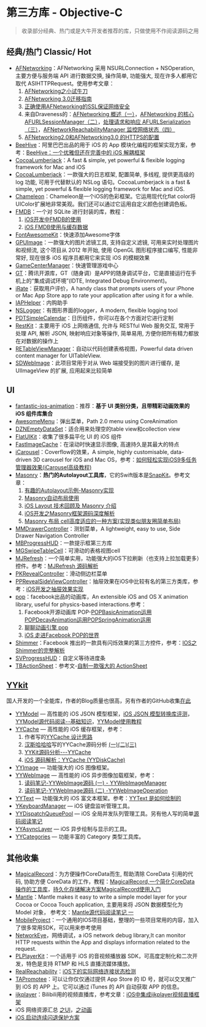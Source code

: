 # 第三方库 - Objective-C
> 收录部分经典、热门或是大牛开发者推荐的库，只做使用不作阅读源码之用

## 经典/热门 Classic/ Hot
- [AFNetworking][1]：AFNetworking 采用 NSURLConnection + NSOperation, 主要方便与服务端 API 进行数据交换, 操作简单, 功能强大, 现在许多人都用它取代 ASIHTTPRequest。使用参考文章：
	1. [AFNetworking之小试牛刀][2]
	2. [AFNetworking 3.0迁移指南][3]
	4. [正确使用AFNetworking的SSL保证网络安全][4]
	6. 来自Draveness的：[AFNetworking 概述（一）][5]，[AFNetworking 的核心 AFURLSessionManager（二）][6]，[处理请求和响应 AFURLSerialization（三）][7]，[AFNetworkReachabilityManager 监控网络状态（四）][8]
	7. [AFNetworking2.0和AFNetworking3.0 的HTTPS的配置][9]
- [BeeHive][10]：阿里巴巴出品的用于 iOS 的 App 模块化编程的框架实现方案，参考：[BeeHive：一个优雅但还在完善中的 iOS 解耦框架][11]
- [CocoaLumberjack][12]：A fast & simple, yet powerful & flexible logging framework for Mac and iOS
- [CocoaLumberjack][13]：一款强大的日志框架, 配置简单, 多线程, 提供更高级的 log 功能, 可用于代替默认的 NSLog 语句。CocoaLumberjack is a fast & simple, yet powerful & flexible logging framework for Mac and iOS.
- [Chameleon][14]：Chameleon是一个iOS的色彩框架。它运用现代化flat color将UIColor扩展地非常美观。我们还可以通过它运用自定义颜色创建调色板。
- [FMDB][15]：一个对 SQLite 进行封装的库，教程：
	1. [iOS开发中FMDB的使用][16]
	2. [iOS FMDB使用与缓存数据][17]
- [FontAwesomeKit][18]：快速添加Awesome字体
- [GPUImage][19]：一款强大的图片滤镜工具, 支持自定义滤镜, 可用来实时处理图片和视频流, 这个项目从 2012 年开始, 使用 OpenGL 图形程序接口编写, 性能非常好, 现在很多 iOS 程序员都用它来实现 iOS 的模糊效果
- [GameCenterManager][20]：快速管理游戏中心
- [GT][21]：腾讯开源库，GT（随身调）是APP的随身调试平台，它是直接运行在手机上的“集成调试环境”(IDTE, Integrated Debug Environment)。
- [iRate][22]：获取用户评价，A handy class that prompts users of your iPhone or Mac App Store app to rate your application after using it for a while. 
- [IAPHelper][23]：内购助手
- [NSLogger][24]：有图形界面的logger，A modern, flexible logging tool
- [PDTSimpleCalendar][25]：日历组件，你可以在各个方面对它进行定制
- [RestKit][26]：主要用于 iOS 上网络通信, 允许与 RESTful Web 服务交互, 常用于处理 API, 解析 JSON, 映射响应对象等操作, 简单易用, 方便你把所有精力都放在对数据的操作上
- [RETableViewManager][27]：自动以代码创建表格视图，Powerful data driven content manager for UITableView.
- [SDWebImage][28]：此项目常用于对从 Web 端接受到的图片进行缓存, 是 UIImageView 的扩展, 应用起来比较简单

## UI
- [fantastic-ios-animation][29]：推荐：**基于 UI 类别分类，且带精彩动画效果的 iOS 组件库集合**
- [AwesomeMenu][30]：弹出菜单，Path 2.0 menu using CoreAnimation
- [DZNEmptyDataSet][31]：适合用来处理空的table view和collection view
- [FlatUIKit][32]：收集了很多扁平化 UI 的 iOS 组件
- [FastImageCache][33]：在滚动时快速显示图像, 高速持久是其最大的特点
- [iCarousel][34]：Coverflow的效果，A simple, highly customisable, data-driven 3D carousel for iOS and Mac OS，参考：[如何轻松实现iOS9多任务管理器效果(iCarousel高级教程)][35]
- [Masonry][36]：**热门的Autolayout工具库**，它的Swift版本是[SnapKit][37]。参考文章：
	1. [有趣的Autolayout示例-Masonry实现][38]
	2. [Masonry自动布局使用][39]
	3. [iOS Layout 技术回顾及 Masonry 介绍][40]
	4. [iOS开发之Masonry框架源码深度解析][41]
	5. [Masonry 布局 cell高度适应的一种方案(实现类似朋友圈简单布局)][42]
- [MMDrawerController][43]：测划菜单，A lightweight, easy to use, Side Drawer Navigation Controller
- [MBProgressHUD][44]：一款提示框第三方库
- [MGSwipeTableCell][45]：可滑动的表格视图cell
- [MJRefresh][46]：一个简单实用，功能强大的iOS下拉刷新（也支持上拉加载更多）控件。参考：[MJRefresh 源码解析][47]
- [PKRevealController][48]：滑动侧边栏菜单
- [PPRevealSideViewController][49]：抽屉效果在iOS中比较有名的第三方类库，参考：[iOS开发之抽屉效果实现][50]
- [pop][51]：facebook出品的动画库，An extensible iOS and OS X animation library, useful for physics-based interactions.参考：
	1. Facebook开源动画库 POP-[POPBasicAnimation运用][52][POPDecayAnimation运用][53][POPSpringAnimation运用][54]
	2. [聊聊动画引擎 pop][55]
	3. [iOS 走进Facebook POP的世界][56]
- [Shimmer][57]：Facebook 推出的一款具有闪烁效果的第三方控件，参考：[IOS之Shimmer的完整解析][58]
- [SVProgressHUD][59]：自定义等待进度条
- [TBActionSheet][60]：参考文-[自制一款强大的 ActionSheet][61]


## [YYkit][62]
国人开发的一个全能库，作者的Blog质量也很高，另有作者的GitHub收集[在此][63]
- [YYModel][64] — 高性能的 iOS JSON 模型框架，[iOS JSON 模型转换库评测][65]，[YYModel源代码阅读--基础知识][66]，[YYModel使用教程][67]
- [YYCache][68] — 高性能的 iOS 缓存框架，参考：
	1. 作者写的[YYCache 设计思路][69]
	2. [汉斯哈哈哈][70]写的YYCache源码分析 [(一)][71][(二)][72][(三)][73]
	3. [YYKit源码分析---YYCache][74]
	4. [iOS 源码解析：YYCache (YYDiskCache)][75]
- [YYImage][76] — 功能强大的 iOS 图像框架。
- [YYWebImage][77] — 高性能的 iOS 异步图像加载框架，参考：
	1. [读码笔记-YYWebImage源码 (一) - YYWebImageManager][78]
	2. [读码笔记-YYWebImage源码 (二) -YYWebImageOperation][79]
- [YYText][80] — 功能强大的 iOS 富文本框架。参考：[YYText 是如何绘制的][81]
- [YKeyboardManager][82] — iOS 键盘监听管理工具。
- [YYDispatchQueuePool][83] — iOS 全局并发队列管理工具。另有他人写的简单[源码阅读笔记][84]
- [YYAsyncLayer][85] — iOS 异步绘制与显示的工具。
- [YYCategories][86] — 功能丰富的 Category 类型工具库。


## 其他收集
- [MagicalRecord][87]：为方便操作CoreData而生, 帮助清除 CoreData 引用的代码, 协助方便 CoreData 的工作，教程：[MagicalRecord,一个简化CoreData操作的工具库][88]，[持久化存储解决方案MagicalRecord使用入门][89]
- [Mantle][90]：Mantle makes it easy to write a simple model layer for your Cocoa or Cocoa Touch application, 主要用来将 JSON 数据模型化为 Model 对象， 参考文：[Mantle源代码阅读笔记 一][91]
- [MobileProject][92]：一个通用的IOS项目基础，整理的一些项目常用的内容，加入了很多常用SDK，可以用来参考使用
- [NetworkEye][93]，网络调试，a iOS network debug library,It can monitor HTTP requests within the App and displays information related to the request.
- [PLPlayerKit][94]：一个适用于 iOS 的音视频播放器 SDK，可高度定制化和二次开发，特色是支持 RTMP 和 HLS 直播流媒体播放。
- [RealReachability][95]：[iOS下的实际网络连接状态检测][96]
- [TAPromotee][97]：可以让你仅仅通过提供 App Store 的 ID 号，就可以交叉推广到 iOS 的 APP 上。它可以通过 iTunes 的 API 自动获取 APP 的信息。
- [ijkplayer][98]：Bilibili用的视频直播库，参考文章：[iOS中集成ijkplayer视频直播框架][99]
- iOS 网络资源汇总 [之UI][100]，[之动画][101]
- [iOS 启动连续闪退保护方案][102]


[1]:	https://github.com/AFNetworking/AFNetworking "AFNetworking"
[2]:	http://www.jianshu.com/p/8cc137ac26f0 "AFNetworking之小试牛刀"
[3]:	http://www.jianshu.com/p/047463a7ce9b "AFNetworking 3.0迁移指南"
[4]:	http://www.jianshu.com/p/4102b817ff2f "正确使用AFNetworking的SSL保证网络安全"
[5]:	http://draveness.me/afnetworking1/ "AFNetworking 概述（一）"
[6]:	http://draveness.me/afnetworking2/ "AFNetworking 的核心 AFURLSessionManager（二）"
[7]:	http://draveness.me/afnetworking3/ "处理请求和响应 AFURLSerialization（三）"
[8]:	http://draveness.me/afnetworking4/ "AFNetworkReachabilityManager 监控网络状态（四）"
[9]:	http://www.cnblogs.com/zhangsheng-iOS/p/6398920.html "AFNetworking2.0和AFNetworking3.0 的HTTPS的配置"
[10]:	https://github.com/alibaba/BeeHive "BeeHive"
[11]:	http://www.jianshu.com/p/24f6299ebe82 "BeeHive：一个优雅但还在完善中的 iOS 解耦框架"
[12]:	https://github.com/CocoaLumberjack/CocoaLumberjack "CocoaLumberjack"
[13]:	https://github.com/CocoaLumberjack/CocoaLumberjack "CocoaLumberjack"
[14]:	https://github.com/ViccAlexander/Chameleon "Chameleon"
[15]:	https://github.com/ccgus/fmdb "FMDB"
[16]:	http://www.cnblogs.com/jerehedu/p/5025950.html "iOS开发中FMDB的使用"
[17]:	http://www.jianshu.com/p/968c381cb7d7 "iOS FMDB使用与缓存数据"
[18]:	https://github.com/PrideChung/FontAwesomeKit "FontAwesomeKit"
[19]:	https://github.com/BradLarson/GPUImage "GPUImage"
[20]:	https://github.com/nihalahmed/GameCenterManager "GameCenterManager"
[21]:	https://github.com/TencentOpen/GT "GT"
[22]:	https://github.com/nicklockwood/iRate "iRate"
[23]:	https://github.com/saturngod/IAPHelper "IAPHelper"
[24]:	https://github.com/fpillet/NSLogger "NSLogger"
[25]:	https://github.com/jivesoftware/PDTSimpleCalendar "PDTSimpleCalendar"
[26]:	https://github.com/RestKit/RestKit "RestKit"
[27]:	https://github.com/romaonthego/RETableViewManager "RETableViewManager"
[28]:	https://github.com/rs/SDWebImage "SDWebImage"
[29]:	https://github.com/onmyway133/fantastic-ios-animation "fantastic-ios-animation"
[30]:	https://github.com/levey/AwesomeMenu "AwesomeMenu"
[31]:	https://github.com/dzenbot/DZNEmptyDataSet "DZNEmptyDataSet"
[32]:	https://github.com/Grouper/FlatUIKit "FlatUIKit"
[33]:	https://github.com/path/FastImageCache "FastImageCache"
[34]:	https://github.com/nicklockwood/iCarousel "iCarousel"
[35]:	http://www.cnblogs.com/jgCho/p/5275408.html "如何轻松实现iOS9多任务管理器效果(iCarousel高级教程)"
[36]:	https://github.com/SnapKit/Masonry "Masonry"
[37]:	https://github.com/SnapKit/SnapKit "SnapKit"
[38]:	http://tutuge.me/2015/05/23/autolayout-example-with-masonry/ "有趣的Autolayout示例-Masonry实现"
[39]:	http://www.cnblogs.com/salam/p/5054474.html "Masonry自动布局使用"
[40]:	http://www.taijicoder.com/2015/12/12/iOS-Layout-and-Masnory/ "iOS Layout 技术回顾及 Masonry 介绍"
[41]:	http://www.cnblogs.com/ludashi/p/5591572.html "iOS开发之Masonry框架源码深度解析"
[42]:	http://www.jianshu.com/p/50c7fd44ecd3 "Masonry 布局 cell高度适应的一种方案(实现类似朋友圈简单布局)"
[43]:	https://github.com/mutualmobile/MMDrawerController "MMDrawerController"
[44]:	https://github.com/jdg/MBProgressHUD "MBProgressHUD"
[45]:	https://github.com/MortimerGoro/MGSwipeTableCell "MGSwipeTableCell"
[46]:	https://github.com/CoderMJLee/MJRefresh "MJRefresh"
[47]:	http://www.jianshu.com/p/89ca6437c5e9 "MJRefresh 源码解析（iOS）"
[48]:	https://github.com/pkluz/PKRevealController "PKRevealController"
[49]:	https://github.com/ipup/PPRevealSideViewController "PPRevealSideViewController"
[50]:	http://ios.jobbole.com/83402/ "iOS开发之抽屉效果实现"
[51]:	https://github.com/facebook/pop "pop"
[52]:	http://www.cnblogs.com/wujy/p/5191220.html "Facebook开源动画库 POP-POPBasicAnimation运用"
[53]:	http://www.cnblogs.com/wujy/p/5194029.html "Facebook开源动画库 POP-POPDecayAnimation运用"
[54]:	http://www.cnblogs.com/wujy/p/5191521.html "Facebook开源动画库 POP-POPSpringAnimation运用"
[55]:	http://ios.jobbole.com/84717/
[56]:	http://www.jianshu.com/p/0bc2127692e5 "iOS 走进Facebook POP的世界"
[57]:	https://github.com/facebook/Shimmer "Shimmer"
[58]:	http://www.jianshu.com/p/3c58af1a2460 "IOS之Shimmer的完整解析"
[59]:	https://github.com/TransitApp/SVProgressHUD "SVProgressHUD"
[60]:	https://github.com/yulingtianxia/TBActionSheet "TBActionSheet"
[61]:	http://yulingtianxia.com/blog/2016/07/18/TBActionSheet/ "自制一款强大的 ActionSheet"
[62]:	https://github.com/ibireme/YYKit
[63]:	http://github.ibireme.com/github/list/ios/#
[64]:	https://github.com/ibireme/YYModel
[65]:	http://blog.ibireme.com/2015/10/23/ios_model_framework_benchmark/ "iOS JSON 模型转换库评测"
[66]:	http://www.jianshu.com/p/198af7042b2d "YYModel源代码阅读--基础知识"
[67]:	http://www.cocoachina.com/ios/20170216/18701.html
[68]:	https://github.com/ibireme/YYCache
[69]:	http://blog.ibireme.com/2015/10/26/yycache/ "YYCache 设计思路"
[70]:	http://www.jianshu.com/users/368a8cd349af "汉斯哈哈哈"
[71]:	http://www.jianshu.com/p/b8dcf6634fab "YYCache源码分析(一)"
[72]:	http://www.jianshu.com/p/492c3c3a0485 "YYCache源码分析(二)"
[73]:	http://www.jianshu.com/p/67184beda1d5 "YYCache源码分析(三)"
[74]:	http://iipanda.com/2016/07/18/YYCache-analyzing/ "YYKit源码分析---YYCache"
[75]:	https://toutiao.io/k/cte5gs "iOS 源码解析：YYCache (YYDiskCache)"
[76]:	https://github.com/ibireme/YYImage
[77]:	https://github.com/ibireme/YYWebImage
[78]:	http://huangshaohua.cn/2015/12/29/du-ma-bi-ji-yywebimageyuan-ma/ "读码笔记-YYWebImage源码 (一) - YYWebImageManager"
[79]:	http://huangshaohua.cn/2016/01/02/du-ma-bi-ji-yywebimageyuan-ma-er-yywebimageoperation/ "读码笔记-YYWebImage源码 (二) -YYWebImageOperation"
[80]:	https://github.com/ibireme/YYText
[81]:	https://github.com/lzwjava/OpenSourceNotes "OpenSourceNotes"
[82]:	https://github.com/ibireme/YYKeyboardManager "YYKeyboardManager"
[83]:	https://github.com/ibireme/YYDispatchQueuePool "YYDispatchQueuePool"
[84]:	http://kittenyang.com/yydispatchqueuepool-learning-note/ "YYDispatchQueuePool 源码阅读笔记"
[85]:	https://github.com/ibireme/YYAsyncLayer "YYAsyncLayer"
[86]:	https://github.com/ibireme/YYCategories
[87]:	https://github.com/magicalpanda/MagicalRecord "MagicalRecord"
[88]:	http://segmentfault.com/a/1190000004132110 "MagicalRecord,一个简化CoreData操作的工具库"
[89]:	http://www.cocoachina.com/ios/20151214/14649.html
[90]:	https://github.com/Mantle/Mantle "Mantle"
[91]:	http://blog.csdn.net/colorapp/article/details/50277317 "Mantle源代码阅读笔记 一"
[92]:	https://github.com/wujunyang/MobileProject "MobileProject"
[93]:	https://github.com/coderyi/NetworkEye "NetworkEye"
[94]:	https://github.com/pili-engineering/PLPlayerKit "PLPlayerKit"
[95]:	https://github.com/dustturtle/RealReachability "RealReachability"
[96]:	http://www.cocoachina.com/ios/20160224/15407.html
[97]:	https://github.com/JanC/TAPromotee "TAPromotee"
[98]:	https://github.com/Bilibili/ijkplayer "ijkplayer"
[99]:	http://www.jianshu.com/p/1f06b27b3ac0 "iOS中集成ijkplayer视频直播框架"
[100]:	http://www.jianshu.com/p/2ba717122951 "iOS 网络资源汇总之UI"
[101]:	http://www.jianshu.com/p/91b5cfad5d89 "iOS 网络资源汇总之动画"
[102]:	http://wereadteam.github.io/2016/05/23/GYBootingProtection/